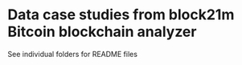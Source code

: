 # Data case studies from block21m Bitcoin blockchain analyzer

See individual folders for README files 

